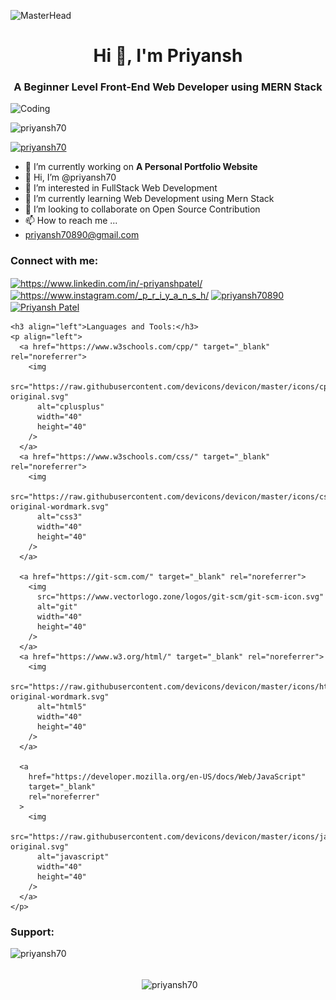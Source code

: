 ![MasterHead](https://www.careerguide.com/career/wp-content/uploads/2020/02/cs-an.gif)
<h1 align="center">Hi 👋, I'm Priyansh </h1>
<h3 align="center">A Beginner Level Front-End Web Developer using MERN Stack</h3>
<img algin="right" alt="Coding" width="400" src="https://user-images.githubusercontent.com/69011963/137184767-79a13ec7-1bb3-4341-a6da-3a149c9c159a.gif">
<p 
align="left"> <img src="https://komarev.com/ghpvc/?username=priyansh70&label=Profile%20views&color=0e75b6&style=flat" alt="priyansh70" />
</p>

<p align="left"> <a href="https://github.com/ryo-ma/github-profile-trophy"><img src="https://github-profile-trophy.vercel.app/?username=priyansh70" alt="priyansh70" /></a> </p>



- 🔭 I’m currently working on **A Personal Portfolio Website**
- 👋 Hi, I’m @priyansh70
- 👀 I’m interested in FullStack Web Development	
- 🌱 I’m currently learning Web Development using Mern Stack
- 💞 I’m looking to collaborate on Open Source Contribution
- 📫 How to reach me ...
- priyansh70890@gmail.com

<h3 align="left">Connect with me:</h3>
<p align="left">

<a href="https://www.linkedin.com/in/-priyanshpatel/" target="blank"><img align="center" src="https://raw.githubusercontent.com/rahuldkjain/github-profile-readme-generator/master/src/images/icons/Social/linked-in-alt.svg" alt="https://www.linkedin.com/in/-priyanshpatel/" height="30" width="40" /></a>
<a href="https://www.instagram.com/_p_r_i_y_a_n_s_h/" target="blank"><img align="center" src="https://raw.githubusercontent.com/rahuldkjain/github-profile-readme-generator/master/src/images/icons/Social/instagram.svg" alt="https://www.instagram.com/_p_r_i_y_a_n_s_h/" height="30" width="40" /></a>
<a href="https://auth.geeksforgeeks.org/user/priyansh70890" target="blank"><img align="center" src="https://raw.githubusercontent.com/rahuldkjain/github-profile-readme-generator/master/src/images/icons/Social/geeks-for-geeks.svg" alt="priyansh70890" height="30" width="40" /></a>
<a href="https://discordapp.com/users/priyansh#8554" target="blank"><img align="center" src="https://raw.githubusercontent.com/rahuldkjain/github-profile-readme-generator/master/src/images/icons/Social/discord.svg" alt="Priyansh Patel" height="30" width="40" /></a>
</p>


    <h3 align="left">Languages and Tools:</h3>
    <p align="left">
      <a href="https://www.w3schools.com/cpp/" target="_blank" rel="noreferrer">
        <img
          src="https://raw.githubusercontent.com/devicons/devicon/master/icons/cplusplus/cplusplus-original.svg"
          alt="cplusplus"
          width="40"
          height="40"
        />
      </a>
      <a href="https://www.w3schools.com/css/" target="_blank" rel="noreferrer">
        <img
          src="https://raw.githubusercontent.com/devicons/devicon/master/icons/css3/css3-original-wordmark.svg"
          alt="css3"
          width="40"
          height="40"
        />
      </a>

      <a href="https://git-scm.com/" target="_blank" rel="noreferrer">
        <img
          src="https://www.vectorlogo.zone/logos/git-scm/git-scm-icon.svg"
          alt="git"
          width="40"
          height="40"
        />
      </a>
      <a href="https://www.w3.org/html/" target="_blank" rel="noreferrer">
        <img
          src="https://raw.githubusercontent.com/devicons/devicon/master/icons/html5/html5-original-wordmark.svg"
          alt="html5"
          width="40"
          height="40"
        />
      </a>

      <a
        href="https://developer.mozilla.org/en-US/docs/Web/JavaScript"
        target="_blank"
        rel="noreferrer"
      >
        <img
          src="https://raw.githubusercontent.com/devicons/devicon/master/icons/javascript/javascript-original.svg"
          alt="javascript"
          width="40"
          height="40"
        />
      </a>
    </p>
<h3 align="left">Support:</h3>
<p><a href="https://www.buymeacoffee.com/priyansh70"> <img align="left" src="https://cdn.buymeacoffee.com/buttons/v2/default-yellow.png" height="50" width="210" alt="priyansh70" /></a></p><br><br>

<p><img align="center" src="https://github-readme-streak-stats.herokuapp.com/?user=priyansh70&" alt="priyansh70" /></p>
